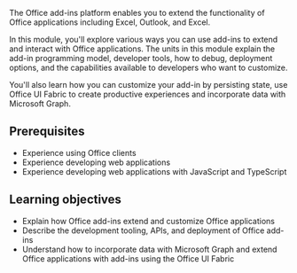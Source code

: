The Office add-ins platform enables you to extend the functionality of Office applications including Excel, Outlook, and Excel.

In this module, you'll explore various ways you can use add-ins to extend and interact with Office applications. The units in this module explain the add-in programming model, developer tools, how to debug, deployment options, and the capabilities available to developers who want to customize.

You'll also learn how you can customize your add-in by persisting state, use Office UI Fabric to create productive experiences and incorporate data with Microsoft Graph.

## Prerequisites

- Experience using Office clients
- Experience developing web applications
- Experience developing web applications with JavaScript and TypeScript

## Learning objectives

- Explain how Office add-ins extend and customize Office applications
- Describe the development tooling, APIs, and deployment of Office add-ins
- Understand how to incorporate data with Microsoft Graph and extend Office applications with add-ins using the Office UI Fabric
